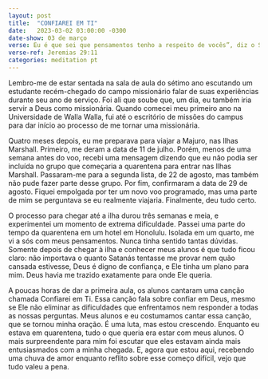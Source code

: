 ```yaml
---
layout: post
title:  "CONFIAREI EM TI"
date:   2023-03-02 03:00:00 -0300
date-show: 03 de março
verse: Eu é que sei que pensamentos tenho a respeito de vocês”, diz o Senhor. São pensamentos de paz e não de mal, para dar-lhes um futuro e uma esperança.
verse-ref: Jeremias 29:11
categories: meditation pt
---
```


Lembro-me de estar sentada na sala de aula do sétimo ano escutando um estudante recém-chegado do campo missionário falar de suas experiências durante seu ano de serviço. Foi ali que soube que, um dia, eu também iria servir a Deus como missionária. Quando comecei meu primeiro ano na Universidade de Walla Walla, fui até o escritório de missões do campus para dar início ao processo de me tornar uma missionária.

Quatro meses depois, eu me preparava para viajar a Majuro, nas Ilhas Marshall. Primeiro, me deram a data de 11 de julho. Porém, menos de uma semana antes do voo, recebi uma mensagem dizendo que eu não podia ser incluída no grupo que começaria a quarentena para entrar nas Ilhas Marshall. Passaram-me para a segunda lista, de 22 de agosto, mas também não pude fazer parte desse grupo. Por fim, confirmaram a data de 29 de agosto. Fiquei empolgada por ter um novo voo programado, mas uma parte de mim se perguntava se eu realmente viajaria. Finalmente, deu tudo certo.

O processo para chegar até a ilha durou três semanas e meia, e experimentei um momento de extrema dificuldade. Passei uma parte do tempo da quarentena em um hotel em Honolulu. Isolada em um quarto, me vi a sós com meus pensamentos. Nunca tinha sentido tantas dúvidas. Somente depois de chegar à ilha e conhecer meus alunos é que tudo ficou claro: não importava o quanto Satanás tentasse me provar nem quão cansada estivesse, Deus é digno de confiança, e Ele tinha um plano para mim. Deus havia me trazido exatamente para onde Ele queria.

A poucas horas de dar a primeira aula, os alunos cantaram uma canção chamada Confiarei em Ti. Essa canção fala sobre confiar em Deus, mesmo se Ele não eliminar as dificuldades que enfrentamos nem responder a todas as nossas perguntas. Meus alunos e eu costumamos cantar essa canção, que se tornou minha oração. É uma luta, mas estou crescendo. Enquanto eu estava em quarentena, tudo o que queria era estar com meus alunos. O mais surpreendente para mim foi escutar que eles estavam ainda mais entusiasmados com a minha chegada. E, agora que estou aqui, recebendo uma chuva de amor enquanto reflito sobre esse começo difícil, vejo que tudo valeu a pena.
